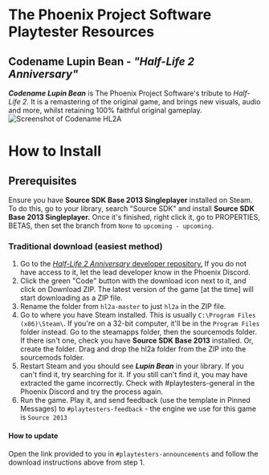 # The Phoenix Project Software Playtester Resources
## Codename Lupin Bean - *"Half-Life 2 Anniversary"*
***Codename Lupin Bean*** is The Phoenix Project Software's tribute to *Half-Life 2.* It is a remastering of the original game, and brings new visuals, audio and more, whilst retaining 100% faithful original gameplay.
![Screenshot of Codename HL2A](https://cdn.discordapp.com/attachments/809906627675291698/843089115256061952/unknown.png)


# How to Install
## Prerequisites
Ensure you have **Source SDK Base 2013 Singleplayer** installed on Steam. To do this, go to your library, search "Source SDK" and install **Source SDK Base 2013 Singleplayer.** Once it's finished, right click it, go to PROPERTIES, BETAS, then set the branch from `None` to `upcoming - upcoming`.
### Traditional download (easiest method)
1. Go to the [*Half-Life 2 Anniversary* developer repository.](https://github.com/phoenixprojectsoftware/hl2a) If you do not have access to it, let the lead developer know in the Phoenix Discord.
2. Click the green "Code" button with the download icon next to it, and click on Download ZIP. The latest version of the game [at the time] will start downloading as a ZIP file.
3. Rename the folder from `hl2a-master` to just `hl2a` in the ZIP file.
5. Go to where you have Steam installed. This is usually `C:\Program Files (x86)\Steam\`. If you're on a 32-bit computer, it'll be in the `Program Files` folder instead. Go to the steamapps folder, then the sourcemods folder. If there isn't one, check you have **Source SDK Base 2013** installed. Or, create the folder. Drag and drop the hl2a folder from the ZIP into the sourcemods folder.
6. Restart Steam and you should see ***Lupin Bean*** in your library. If you can't find it, try searching for it. If you still can't find it, you may have extracted the game incorrectly. Check with #playtesters-general in the Phoenix Discord and try the process again.
7. Run the game. Play it, and send feedback (use the template in Pinned Messages) to `#playtesters-feedback` - the engine we use for this game is `Source 2013`
#### How to update
Open the link provided to you in `#playtesters-announcements` and follow the download instructions above from step 1.
